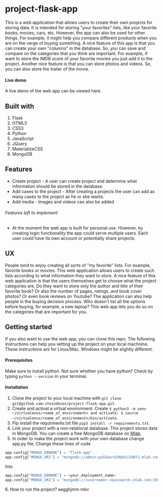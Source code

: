 # project-flask-app
This is a web application that allows users to create their own projects for storing data. It is intended for storing "your favorites" lists, like your favorite books, movies, cars, etc. However, the app can also be used for other things. For example, it might help you compare different products when you are on the verge of buying something. 
A nice feature of this app is that you can create your own "columns" in the database. So, you can save and compare on the categories that you think are important. For example, if want to store the IMDB score of your favorite movies you just add it to the project. Another nice feature is that you can store photos and videos. So, you can also store the trailer of the movie.

#### Live demo
A live demo of the web app can be viewed here. 

## Built with
1. Flask
2. HTML5
3. CSS3
4. Python
5. JavaScript
6. JQuery
7. MaterializeCSS
8. MongoDB

## Features
* Create project - A user can create project and determine what information should be stored in the database.
* Add cases to the project - After creating a projects the user can add as many cases to the project as he or she wants. 
* Add media - Images and videos can also be added

###### Features left to implement: 
* At the moment the web app is built for personal use. However, by creating login functionality the app could serve multiple users. Each user could have its own account or potentially share projects. 

## UX 
People tend to enjoy creating all sorts of "my favorite" lists. For example, favorite books or movies. This web application allows users to create such lists according to what information they want to store. A nice feature of this web application is that the users themselves get to choose what the project categories are. Do they want to store only the author and title of their favorite book? Or also the number of pages, ratings, and book cover photos? Or even book reviews on Youtube? 
The application can also help people in the buying decision process. Who doesn't list all the options before buying, for example, a new laptop? This web app lets you do so on the categories that are important for you. 

## Getting started
If you also want to use the web app, you can clone this repo. The following instructions can help you setting up the project on your local machnine. These instructions are for Linux/Mac. Windows might be slightly different. 

#### Prerequisites 
Make sure to install python. Not sure whether you have python? Check by typing ```python --version``` in your terminal. 

#### Installation 
1. Clone the project to your local machine with ```git clone git@github.com:steindevos/project-flask-app.git```. 
2. Create and activat a virtual environment. Create ```$ python3 -m venv ~/virtualenvs/<name_of_environment> and activate: $ source ~/virtualenvs/<name_of_environment>/bin/activate```. 
3. Pip install the requirments.txt file ```pip3 install -r requirements.txt```. 
4. Link your project with a non-relational database. This project stores data in MongoDB. You can create a free MongoDB database on [Mlab]. 
5. In order to make the project work with your own database change app.py file. Change these lines of code 

```python
app.config["MONGO_DBNAME"] = "flask-app"
app.config["MONGO_URI"] = "mongodb://admin:pa55word10@ds119072.mlab.com:19072/flask-app"
```
Into 
```python
app.config["MONGO_DBNAME"] = <your_deployment_name>
app.config["MONGO_URI"] = "mongodb://<username>:<password>.mlab.com:19072/flask-app"
```

[Mlab]: https://mlab.com/ 
6. How to run the project? aegghjmm mbv

